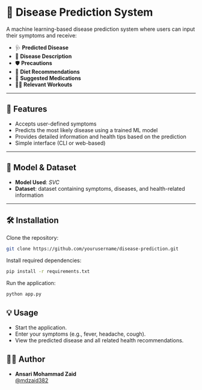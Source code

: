 # 🧠 Disease Prediction System

A machine learning-based disease prediction system where users can input their symptoms and receive:

- 🩺 **Predicted Disease**
- 📖 **Disease Description**
- 🛡️ **Precautions**
- 🥗 **Diet Recommendations**
- 💊 **Suggested Medications**
- 🏃‍♀️ **Relevant Workouts**

---

## 🚀 Features

- Accepts user-defined symptoms
- Predicts the most likely disease using a trained ML model
- Provides detailed information and health tips based on the prediction
- Simple interface (CLI or web-based)

---

## 🧬 Model & Dataset

- **Model Used**: *SVC*
- **Dataset**: dataset containing symptoms, diseases, and health-related information

---


## 🛠️ Installation

Clone the repository:

```bash
git clone https://github.com/yourusername/disease-prediction.git
```

Install required dependencies:
```bash
pip install -r requirements.txt
```

Run the application:
```bash
python app.py
```

## 💡 Usage

- Start the application.
- Enter your symptoms (e.g., fever, headache, cough).
- View the predicted disease and all related health recommendations.

## 👨‍💻 Author

- **Ansari Mohammad Zaid**  
  [@mdzaid382](https://github.com/mdzaid382)


